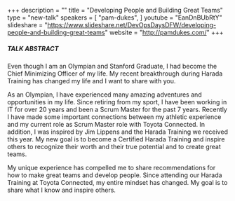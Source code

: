 +++
description = ""
title = "Developing People and Building Great Teams"
type = "new-talk"
speakers = [
        "pam-dukes",
]
youtube = "EanDnBUbRtY"
slideshare = "https://www.slideshare.net/DevOpsDaysDFW/developing-people-and-building-great-teams"
website = "http://pamdukes.com/"
+++
##### TALK ABSTRACT

Even though I am an Olympian and Stanford Graduate, I had become the Chief Minimizing Officer of my life. My recent breakthrough during Harada Training has changed my life and I want to share with you.

As an Olympian, I have experienced many amazing adventures and opportunities in my life. Since retiring from my sport, I have been working in IT for over 20 years and been a Scrum Master for the past 7 years. Recently I have made some important connections between my athletic experience and my current role as Scrum Master role with Toyota Connected. In addition, I was inspired by Jim Lippens and the Harada Training we received this year. My new goal is to become a Certified Harada Training and inspire others to recognize their worth and their true potential and to create great teams.

My unique experience has compelled me to share recommendations for how to make great teams and develop people. Since attending our Harada Training at Toyota Connected, my entire mindset has changed. My goal is to share what I know and inspire others.